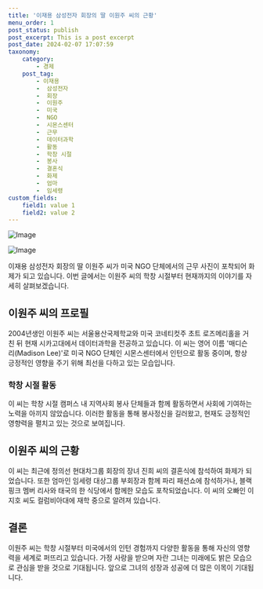 ```yaml
---
title: '이재용 삼성전자 회장의 딸 이원주 씨의 근황'
menu_order: 1
post_status: publish
post_excerpt: This is a post excerpt
post_date: 2024-02-07 17:07:59
taxonomy:
    category:
        - 경제
    post_tag:
        - 이재용
        -  삼성전자
        -  회장
        -  이원주
        -  미국
        -  NGO
        -  시몬스센터
        -  근무
        -  데이터과학
        -  활동
        -  학창 시절
        -  봉사
        -  결혼식
        -  화제
        -  엄마
        -  임세령
custom_fields:
    field1: value 1
    field2: value 2
---
```


![Image](https://imgnews.pstatic.net/image/050/2024/02/07/0000071637_001_20240207131301096.jpg?type=w647)

![Image](https://imgnews.pstatic.net/image/050/2024/02/07/0000071637_002_20240207131301130.jpg?type=w647)


이재용 삼성전자 회장의 딸 이원주 씨가 미국 NGO 단체에서의 근무 사진이 포착되어 화제가 되고 있습니다. 이번 글에서는 이원주 씨의 학창 시절부터 현재까지의 이야기를 자세히 살펴보겠습니다.

## 이원주 씨의 프로필
2004년생인 이원주 씨는 서울용산국제학교와 미국 코네티컷주 초트 로즈메리홀을 거친 뒤 현재 시카고대에서 데이터과학을 전공하고 있습니다. 이 씨는 영어 이름 '매디슨 리(Madison Lee)'로 미국 NGO 단체인 시몬스센터에서 인턴으로 활동 중이며, 항상 긍정적인 영향을 주기 위해 최선을 다하고 있는 모습입니다.

### 학창 시절 활동
이 씨는 학창 시절 캠퍼스 내 지역사회 봉사 단체들과 함께 활동하면서 사회에 기여하는 노력을 아끼지 않았습니다. 이러한 활동을 통해 봉사정신을 길러왔고, 현재도 긍정적인 영향력을 펼치고 있는 것으로 보여집니다.

## 이원주 씨의 근황
이 씨는 최근에 정의선 현대차그룹 회장의 장녀 진희 씨의 결혼식에 참석하여 화제가 되었습니다. 또한 엄마인 임세령 대상그룹 부회장과 함께 파리 패션쇼에 참석하거나, 블랙핑크 멤버 리사와 태국의 한 식당에서 함께한 모습도 포착되었습니다. 이 씨의 오빠인 이지호 씨도 컬럼비아대에 재학 중으로 알려져 있습니다.

## 결론
이원주 씨는 학창 시절부터 미국에서의 인턴 경험까지 다양한 활동을 통해 자신의 영향력을 세계로 퍼뜨리고 있습니다. 가정 사랑을 받으며 자란 그녀는 미래에도 밝은 모습으로 관심을 받을 것으로 기대됩니다. 앞으로 그녀의 성장과 성공에 더 많은 이목이 기대됩니다.

